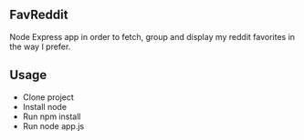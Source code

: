 ## FavReddit
Node Express app in order to fetch, group and display my reddit favorites in the way I prefer.

## Usage
- Clone project
- Install node
- Run npm install
- Run node app.js
